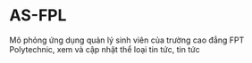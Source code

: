 # AS-FPL
Mô phỏng ứng dụng quản lý sinh viên của trường cao đẳng FPT Polytechnic, xem và cập nhật thể loại tin tức, tin tức
